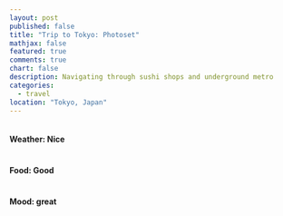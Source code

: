 ```yaml
---
layout: post
published: false
title: "Trip to Tokyo: Photoset"
mathjax: false
featured: true
comments: true
chart: false
description: Navigating through sushi shops and underground metro
categories: 
  - travel
location: "Tokyo, Japan"
---
```

<div class="row">
  <div class="large-4 columns" style="text-align:center"><h4><i class="fa fa-cloud"></i> Weather: Nice</h4></div>
  <div class="large-4 columns" style="text-align:center"><h4><i class="fa fa-spoon"></i> Food: Good</h4></div>
  <div class="large-4 columns" style="text-align:center"><h4><i class="fa fa-smile-o"></i> Mood: great</h4></div>
</div>
